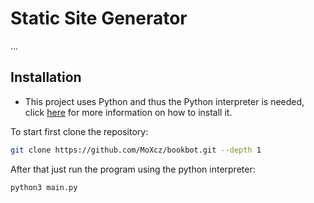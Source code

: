 # Static Site Generator

...

## Installation

- This project uses Python and thus the Python interpreter is needed, click
  [here](https://www.python.org/downloads/) for more information on how to install
  it.

To start first clone the repository:

```sh
git clone https://github.com/MoXcz/bookbot.git --depth 1
```

After that just run the program using the python interpreter:

```python
python3 main.py
```

